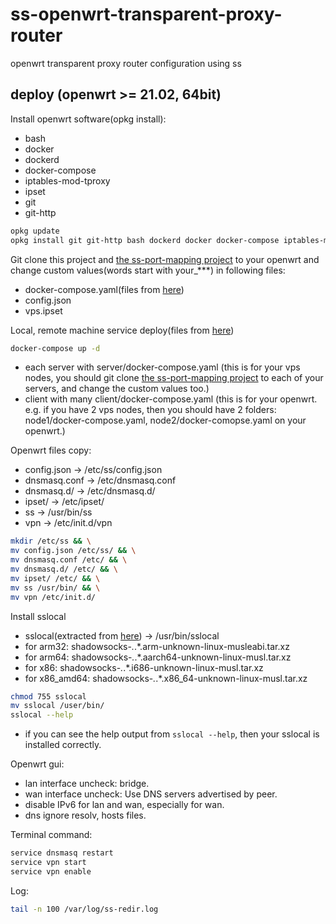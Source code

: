 # ss-openwrt-transparent-proxy-router
openwrt transparent proxy router configuration using ss

## deploy (openwrt >= 21.02, 64bit)

Install openwrt software(opkg install):
* bash
* docker
* dockerd
* docker-compose
* iptables-mod-tproxy
* ipset
* git
* git-http
```bash
opkg update
opkg install git git-http bash dockerd docker docker-compose iptables-mod-tproxy ipset
```

Git clone this project and [the ss-port-mapping project](https://github.com/kokrange/ss-port-mapping) to your openwrt and
change custom values(words start with your_***) in following files:
* docker-compose.yaml(files from [here](https://github.com/kokrange/ss-port-mapping))
* config.json
* vps.ipset


Local, remote machine service deploy(files from [here](https://github.com/kokrange/ss-port-mapping))
```bash
docker-compose up -d
```
* each server with server/docker-compose.yaml (this is for your vps nodes, you should git clone [the ss-port-mapping project](https://github.com/kokrange/ss-port-mapping) to each of your servers, and change the custom values too.)
* client with many client/docker-compose.yaml (this is for your openwrt. e.g. if you have 2 vps nodes, then you should have 2 folders: node1/docker-compose.yaml, node2/docker-comopse.yaml on your openwrt.)


Openwrt files copy:
* config.json -> /etc/ss/config.json
* dnsmasq.conf -> /etc/dnsmasq.conf
* dnsmasq.d/ -> /etc/dnsmasq.d/
* ipset/ -> /etc/ipset/
* ss -> /usr/bin/ss
* vpn -> /etc/init.d/vpn
```bash
mkdir /etc/ss && \
mv config.json /etc/ss/ && \
mv dnsmasq.conf /etc/ && \
mv dnsmasq.d/ /etc/ && \
mv ipset/ /etc/ && \
mv ss /usr/bin/ && \
mv vpn /etc/init.d/
```

Install sslocal
* sslocal(extracted from [here](https://github.com/shadowsocks/shadowsocks-rust/releases)) -> /usr/bin/sslocal
* for arm32: shadowsocks-*.*.*.arm-unknown-linux-musleabi.tar.xz
* for arm64: shadowsocks-*.*.*.aarch64-unknown-linux-musl.tar.xz
* for x86: shadowsocks-*.*.*.i686-unknown-linux-musl.tar.xz
* for x86_amd64: shadowsocks-*.*.*.x86_64-unknown-linux-musl.tar.xz
```bash
chmod 755 sslocal
mv sslocal /user/bin/
sslocal --help
```
* if you can see the help output from `sslocal --help`, then your sslocal is installed correctly.


Openwrt gui:
* lan interface uncheck: bridge.
* wan interface uncheck: Use DNS servers advertised by peer.
* disable IPv6 for lan and wan, especially for wan.
* dns ignore resolv, hosts files.


Terminal command:
```bash
service dnsmasq restart
service vpn start
service vpn enable
```


Log:
```bash
tail -n 100 /var/log/ss-redir.log
```
